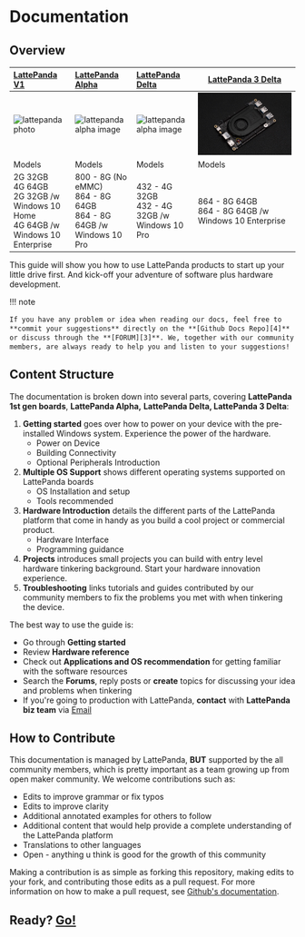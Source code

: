 # Documentation

## Overview

| [LattePanda V1][1]                            | [LattePanda Alpha][2]                         | [LattePanda Delta][6] | [LattePanda 3 Delta][7] |
| :--------------------------------------- | :--------------------------------------- | :--------------------------------------- | ---------------------------------------- |
| ![lattepanda photo](/assets/images/lattepanda_photo_900x600.jpg) | ![lattepanda alpha image](/assets/images/lattepanda_alpha_photo_900x600.jpg) | ![lattepanda alpha image](/assets/images/lattepanda_alpha_photo_900x600.jpg) | ![lattepanda 3 delta image](/assets/images/lattepanda_3_delta_photo_900x600.jpg) |
| Models                                   | Models                                   | Models                                   | Models                             |
| 2G 32GB<br />4G 64GB<br />2G 32GB /w Windows 10 Home<br />4G 64GB /w Windows 10 Enterprise<br /> | 800 - 8G (No eMMC)<br />864 - 8G 64GB<br />864 - 8G 64GB /w Windows 10 Pro<br /> | 432 - 4G 32GB<br />432 - 4G 32GB /w Windows 10 Pro<br /> | 864 - 8G 64GB<br />864 - 8G 64GB /w Windows 10 Enterprise<br /> |

[1]: /content/1st_edition/power_on/
[2]: /content/alpha_edition/get_started/
[6]: /content/delta_edition/get_started/
[7]: /content/3rd_delta_edition/get_started/

This guide will show you how to use LattePanda products to start up your little drive first. And kick-off your adventure of software plus hardware development.


!!! note

    If you have any problem or idea when reading our docs, feel free to **commit your suggestions** directly on the **[Github Docs Repo][4]** or discuss through the **[FORUM][3]**. We, together with our community members, are always ready to help you and listen to your suggestions!

[3]: https://www.lattepanda.com/forum
[4]: https://github.com/LattePandaTeam/Docs

## Content Structure
The documentation is broken down into several parts, covering **LattePanda 1st gen boards**, **LattePanda Alpha,** **LattePanda Delta, LattePanda 3 Delta**:

1. **Getting started** goes over how to power on your device with the pre-installed Windows system. Experience the power of the hardware.
    * Power on Device
    * Building Connectivity
    * Optional Peripherals Introduction
2. **Multiple OS Support** shows different operating systems supported on LattePanda boards
    * OS Installation and setup
    * Tools recommended
3. **Hardware Introduction** details the different parts of the LattePanda platform that come in handy as you build a cool project or commercial product. 
    * Hardware Interface
    * Programming guidance
4. **Projects** introduces small projects you can build with entry level hardware tinkering background. Start your hardware innovation experience.
5. **Troubleshooting** links tutorials and guides contributed by our community members to fix the problems you met with when tinkering the device.


The best way to use the guide is:

* Go through **Getting started**
* Review **Hardware reference**
* Check out **Applications and OS recommendation** for getting familiar with the software resources
* Search the **Forums**, reply posts or **create** topics for discussing your idea and problems when tinkering
* If you're going to production with LattePanda, **contact** with **LattePanda biz team** via [Email](mailto:lattepanda@outlook.com)

## How to Contribute

This documentation is managed by LattePanda, **BUT** supported by the all community members, which is pretty important as a team growing up from open maker community. We welcome contributions such as:

- Edits to improve grammar or fix typos
- Edits to improve clarity
- Additional annotated examples for others to follow
- Additional content that would help provide a complete understanding of the LattePanda platform
- Translations to other languages
- Open - anything u think is good for the growth of this community

Making a contribution is as simple as forking this repository, making edits to your fork, and contributing those edits as a pull request. For more information on how to make a pull request, see [Github's documentation](https://help.github.com/articles/using-pull-requests/).


## Ready?  [Go!][5]
[5]: /content/1st_edition/power_on.md
